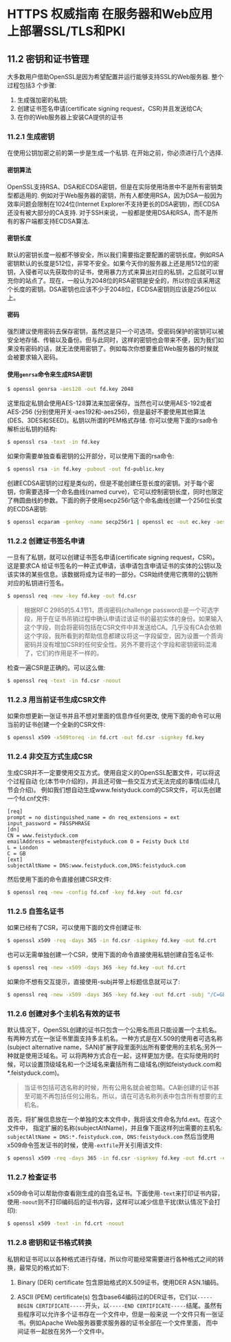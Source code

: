 # HTTPS 权威指南 在服务器和Web应用上部署SSL/TLS和PKI

## 11.2 密钥和证书管理

大多数用户借助OpenSSL是因为希望配置并运行能够支持SSL的Web服务器. 整个过程包括3 个步骤:
1. 生成强加密的私钥;
2. 创建证书签名申请(certificate signing request，CSR)并且发送给CA;
3. 在你的Web服务器上安装CA提供的证书

### 11.2.1 生成密钥

在使用公钥加密之前的第一步是生成一个私钥. 在开始之前，你必须进行几个选择. 

#### 密钥算法
OpenSSL支持RSA、DSA和ECDSA密钥，但是在实际使用场景中不是所有密钥类型都适用的. 例如对于Web服务器的密钥，所有人都使用RSA，因为DSA一般因为效率问题会限制在1024位(Internet Explorer不支持更长的DSA密钥)，而ECDSA还没有被大部分的CA支持. 对于SSH来说，一般都是使用DSA和RSA，而不是所有的客户端都支持ECDSA算法. 

#### 密钥长度
默认的密钥长度一般都不够安全，所以我们需要指定要配置的密钥长度。例如RSA密钥默认的长度是512位，非常不安全。如果今天你的服务器上还是用512位的密钥，入侵者可以先获取你的证书，使用暴力方式来算出对应的私钥，之后就可以冒充你的站点了。现在，一般认为2048位的RSA密钥是安全的，所以你应该采用这个长度的密钥。DSA密钥也应该不少于2048位，ECDSA密钥则应该是256位以上。

#### 密码
强烈建议使用密码去保存密钥，虽然这是只一个可选项。受密码保护的密钥可以被安全地存储、传输以及备份。但与此同时，这样的密钥也会带来不便，因为我们如果没有密码的话，就无法使用密钥了。例如每次你想要重启Web服务器的时候就会被要求输入密码。

#### 使用`genrsa`命令来生成RSA密钥

```bash
$ openssl genrsa -aes128 -out fd.key 2048
```
这里指定私钥会使用AES-128算法来加密保存。当然也可以使用AES-192或者AES-256 (分别使用开关-aes192和-aes256)，但是最好不要使用其他算法(DES、3DES和SEED)。私钥以所谓的PEM格式存储. 你可以使用下面的rsa命令解析出私钥的结构: 
```bash
$ openssl rsa -text -in fd.key
```
如果你需要单独查看密钥的公开部分，可以使用下面的rsa命令: 
```bash
$ openssl rsa -in fd.key -pubout -out fd-public.key
```
创建ECDSA密钥的过程是类似的，但是不能创建任意长度的密钥。对于每个密钥，你需要选择一个命名曲线(named curve)，它可以控制密钥长度，同时也限定了椭圆曲线的参数。下面的例子使用secp256r1这个命名曲线创建一个256位长度的ECDSA密钥:
```bash
$ openssl ecparam -genkey -name secp256r1 | openssl ec -out ec.key -aes128
```

### 11.2.2 创建证书签名申请

一旦有了私钥，就可以创建证书签名申请(certificate signing request，CSR)。这是要求CA 给证书签名的一种正式申请，该申请包含申请证书的实体的公钥以及该实体的某些信息。该数据将成为证书的一部分。CSR始终使用它携带的公钥所对应的私钥进行签名。
```bash
$ openssl req -new -key fd.key -out fd.csr
```

> 根据RFC 2985的5.4.1节1，质询密码(challenge password)是一个可选字段，用于在证书吊销过程中确认申请过该证书的最初实体的身份。如果输入这个字段，则会将密码包括在CSR文件中并发送给CA。几乎没有CA会依赖这个字段，我所看到的帮助信息都建议将这一字段留空，因为设置一个质询密码并没有增加CSR的任何安全性。另外不要将这个字段和密钥密码混淆了，它们的作用是不一样的。

检查一遍CSR是正确的。可以这么做:
```bash
$ openssl req -text -in fd.csr -noout
```

### 11.2.3 用当前证书生成CSR文件

如果你想更新一张证书并且不想对里面的信息作任何更改, 使用下面的命令可以用当前的证书创建一个全新的CSR文件:
```bash
$ openssl x509 -x509toreq -in fd.crt -out fd.csr -signkey fd.key
```

### 11.2.4 非交互方式生成CSR
生成CSR并不一定要使用交互方式。使用自定义的OpenSSL配置文件，可以将这个过程自动 化(本节中介绍的)，并且还可做一些交互方式无法完成的事情(后续几节会介绍)。
例如我们想自动生成www.feistyduck.com的CSR文件，可以先创建一个fd.cnf文件:
```
[req]
prompt = no distinguished_name = dn req_extensions = ext input_password = PASSPHRASE
[dn]
CN = www.feistyduck.com
emailAddress = webmaster@feistyduck.com O = Feisty Duck Ltd
L = London
C = GB
[ext]
subjectAltName = DNS:www.feistyduck.com,DNS:feistyduck.com
```

然后使用下面的命令直接创建CSR文件:
```bash
$ openssl req -new -config fd.cnf -key fd.key -out fd.csr
```

### 11.2.5 自签名证书
如果已经有了CSR，可以使用下面的文件创建证书:
```bash
$ openssl x509 -req -days 365 -in fd.csr -signkey fd.key -out fd.crt
```

也可以无需单独创建一个CSR，使用下面的命令直接使用私钥创建自签名证书:
```bash
$ openssl req -new -x509 -days 365 -key fd.key -out fd.crt
```

如果你不想有交互提示，直接使用-subj并带上标题信息就可以了: 
```bash
$ openssl req -new -x509 -days 365 -key fd.key -out fd.crt -subj "/C=GB/L=London/O=Feisty Duck Ltd/CN=www.feistyduck.com"
```

### 11.2.6 创建对多个主机名有效的证书

默认情况下，OpenSSL创建的证书只包含一个公用名而且只能设置一个主机名。有两种方式在一张证书里面支持多主机名。一种方式是在X.509的使用者可选名称(subject alternative name，SAN)扩展字段里面列出所有要使用的主机名;另外一种就是使用泛域名。可 以将两种方式合在一起，这样更加方便。在实际使用的时候，可以设置顶级域名和一个泛域名来囊括所有二级域名(例如feistyduck.com和*.feistyduck.com)。

> 当证书包括可选名称的时候，所有公用名就会被忽略。CA新创建的证书甚至可能不再包括任何公用名，所以，请在可选名称列表中包含所有想要的主机名。

首先，将扩展信息放在一个单独的文本文件中，我将该文件命名为fd.ext。在这个文件中， 指定扩展的名称(subjectAltName)，并且像下面这样列出需要的主机名:
`subjectAltName = DNS:*.feistyduck.com, DNS:feistyduck.com` 然后当使用x509命令签发证书的时候，使用`-extfile`开关引用该文件:

```bash
$ openssl x509 -req -days 365 -in fd.csr -signkey fd.key -out fd.crt -extfile fd.ext
```

### 11.2.7 检查证书

x509命令可以帮助你查看刚生成的自签名证书。下面使用`-text`来打印证书内容，使用`-noout`则不打印编码后的证书内容，这样可以减少信息干扰(默认情况下会打印):
```bash
$ openssl x509 -text -in fd.crt -noout
```

### 11.2.8 密钥和证书格式转换

私钥和证书可以以各种格式进行存储，所以你可能经常需要进行各种格式之间的转换，最常见的格式如下:

1. Binary (DER) certificate
包含原始格式的X.509证书，使用DER ASN.1编码。

2. ASCII (PEM) certificate(s)
包含base64编码过的DER证书，它们以`-----BEGIN CERTIFICATE-----`开头，以`-----END CERTIFICATE-----`结尾。虽然有些程序可以允许多个证书存在一个文件中，但是一般来说 一个文件只有一张证书。例如Apache Web服务器要求服务器的证书全部在一个文件里面， 而中间证书一起放在另外一个文件中。